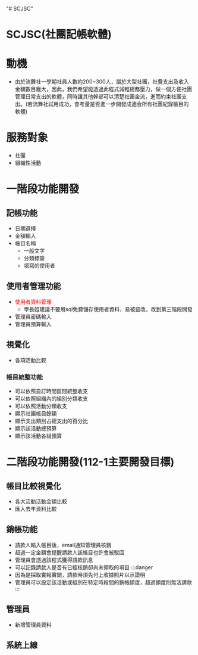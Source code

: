 "# SCJSC" 
# SCJSC(社團記帳軟體)
# 動機
- 由於流舞社一學期社員人數約200~300人，屬於大型社團，社費支出及收入金額數目龐大，因此，我們希望能透過此程式減輕總務壓力，做一個方便社團管理日常支出的軟體，同時讓其他幹部可以清楚社團金流，進而約束社團支出。(若流舞社試用成功，會考量是否進一步開發成適合所有社團紀錄帳目的軟體)
# 服務對象
- 社團
- 組織性活動
# 一階段功能開發
## 記帳功能
- 日期選擇
- 金額輸入
- 帳目名稱
	- 一般文字
	- 分類標簽
	- 填寫的使用者
## 使用者管理功能
- <font color="red">使用者資料管理</font>
  - 學長姐建議不要用sql免費儲存使用者資料，易被竄改，改到第三階段開發
- 管理員密碼輸入
- 管理員預算輸入

## 視覺化
- 各項活動比較

### 帳目統整功能
- 可以依照自訂時間區間統整收支
- 可以依照組織內的組別分類收支
- 可以依照活動分類收支
- 顯示社團帳目餘額
- 顯示支出類別占總支出的百分比
- 顯示該活動總預算
- 顯示該活動各組預算

# 二階段功能開發(112-1主要開發目標)
## 帳目比較視覺化
- 各大活動活動金額比較
- 匯入去年資料比較
## 銷帳功能
- 請款人輸入帳目後，email通知管理員核銷
- 超過一定金額會提醒請款人該帳目也許會被駁回
- 管理員會透過該程式獲得請款訊息
- 可以記錄請款人是否有已經核銷卻尚未領取的項目
:::danger
- 因為是採取實報實銷，請款時須先付上收據照片以示證明
- 管理員可以設定該活動或組別在特定時段間的銷帳額度，超過額度則無法請款
:::
## 管理員
-  新增管理員資料
## 系統上線


